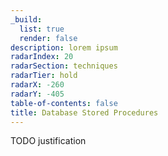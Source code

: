 ```yaml
---
_build:
  list: true
  render: false
description: lorem ipsum
radarIndex: 20
radarSection: techniques
radarTier: hold
radarX: -260
radarY: -405
table-of-contents: false
title: Database Stored Procedures
---
```


TODO justification
